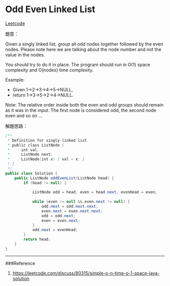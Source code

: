 # Odd Even Linked List

[Leetcode](https://leetcode.com/problems/odd-even-linked-list/)


題意：

Given a singly linked list, group all odd nodes together followed by the even nodes. Please note here we are talking about the node number and not the value in the nodes.

You should try to do it in place. The program should run in O(1) space complexity and O(nodes) time complexity.

Example:
- Given 1->2->3->4->5->NULL,
- return 1->3->5->2->4->NULL.

Note:
The relative order inside both the even and odd groups should remain as it was in the input. 
The first node is considered odd, the second node even and so on ...





解題思路：

```java
/**
 * Definition for singly-linked list.
 * public class ListNode {
 *     int val;
 *     ListNode next;
 *     ListNode(int x) { val = x; }
 * }
 */
public class Solution {
    public ListNode oddEvenList(ListNode head) {
        if (head != null) {
    
            ListNode odd = head, even = head.next, evenHead = even; 
    
            while (even != null && even.next != null) {
                odd.next = odd.next.next; 
                even.next = even.next.next; 
                odd = odd.next;
                even = even.next;
            }
            odd.next = evenHead; 
        }
        return head;
    }
}
```

---
###Reference
1. https://leetcode.com/discuss/80315/simple-o-n-time-o-1-space-java-solution
